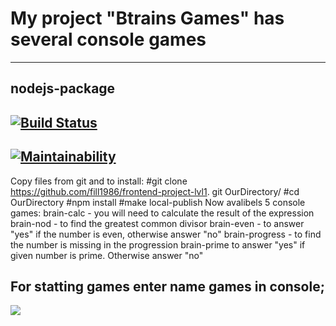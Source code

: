 
My project "Btrains Games" has several console games
=====================
---
nodejs-package
---
[![Build Status](https://travis-ci.org/fill1986/frontend-project-lvl1.svg?branch=master)](https://travis-ci.org/fill1986/frontend-project-lvl1)
---
[![Maintainability](https://api.codeclimate.com/v1/badges/42a56a21346c940dafb9/maintainability)](https://codeclimate.com/github/fill1986/frontend-project-lvl1/maintainability)
---
Copy files from git and to install:
#git clone https://github.com/fill1986/frontend-project-lvl1.
git OurDirectory/
#cd OurDirectory
#npm install
#make local-publish
Now avalibels 5 console games:
brain-calc  - you will need to calculate the result of the expression
brain-nod  -  to find the greatest common divisor
brain-even  - to answer "yes" if the number is even, otherwise answer "no"
brain-progress - to find the number is missing in the progression
brain-prime to answer "yes" if given number is prime. Otherwise answer "no"

For statting games enter name games in console;
---
<a href="https://asciinema.org/a/svQHn4iUjfNZwYA0F8Ta4MP5R" target="_blank"><img src="https://asciinema.org/a/svQHn4iUjfNZwYA0F8Ta4MP5R.svg" /></a>

